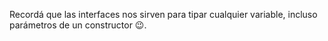 Recordá que las interfaces nos sirven para tipar cualquier variable, incluso parámetros de un constructor :wink:.

